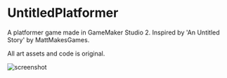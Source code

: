 # UntitledPlatformer
A platformer game made in GameMaker Studio 2.
Inspired by 'An Untitled Story' by MattMakesGames.

All art assets and code is original.

![screenshot](https://i.imgur.com/f14r1HB.png)

